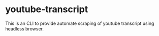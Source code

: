 # youtube-transcript
This is an CLI to provide automate scraping of youtube transcript using headless browser.
